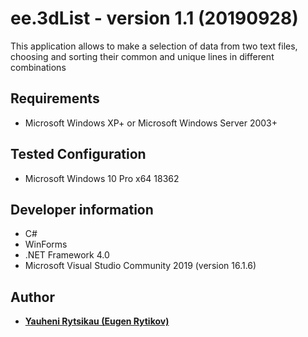 # ee.3dList - version 1.1 (20190928)
This application allows to make a selection of data from two text files, choosing and sorting their common and unique lines in different combinations

## Requirements
* Microsoft Windows XP+ or Microsoft Windows Server 2003+

## Tested Configuration
* Microsoft Windows 10 Pro x64 18362

## Developer information
* C#
* WinForms
* .NET Framework 4.0
* Microsoft Visual Studio Community 2019 (version 16.1.6)

## Author
* [**Yauheni Rytsikau (Eugen Rytikov)**](https://github.com/rytsikau)

